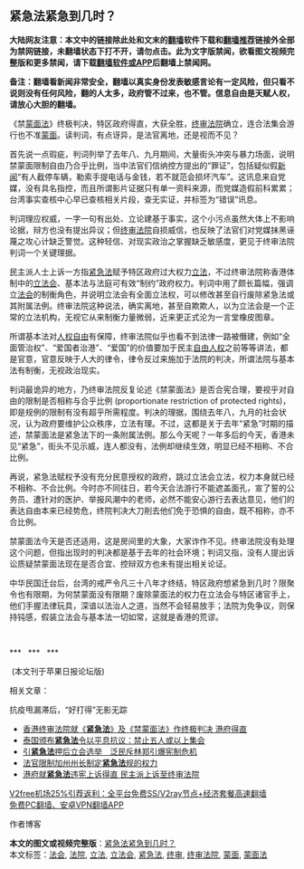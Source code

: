  <h2>紧急法紧急到几时？</h2> <p class="notice"><b>大陆网友注意：本文中的链接除此处和文末的<a href="https://github.com/bannedbook/fanqiang" >翻墙</a>软件下载和<a href="https://github.com/killgcd/justmysocks/blob/master/README.md">翻墙推荐</a>链接外全部为禁网链接，未翻墙状态下打不开，请勿点击。此为文字版禁闻，欲看图文视频完整版和更多禁闻，请下载<a href="https://github.com/bannedbook/fanqiang">翻墙软件或APP</a>后翻墙上禁闻网。</p><p>备注：翻墙看新闻非常安全，翻墙以真实身份发表敏感言论有一定风险，但只看不说则没有任何风险，翻的人太多，政府管不过来，也不管。信息自由是天赋人权，请放心大胆的翻墙。</b></p>  <div class="entry">  <p>《禁<a href="https://www.bannedbook.org/bnews/tag/%E8%92%99%E9%9D%A2%E6%B3%95/" class="st_tag internal_tag" rel="tag" title="标签 蒙面法 下的日志">蒙面法</a>》终极判决，特区政府得直，大获全胜，<a href="https://www.bannedbook.org/bnews/tag/%E7%BB%88%E5%AE%A1/" class="st_tag internal_tag" rel="tag" title="标签 终审 下的日志">终审</a><a href="https://www.bannedbook.org/bnews/tag/%e6%b3%95%e9%99%a2/" class="st_tag internal_tag" rel="tag" title="标签 法院 下的日志">法院</a>确立，连合法集会游行也不准<a href="https://www.bannedbook.org/bnews/tag/%E8%92%99%E9%9D%A2/" class="st_tag internal_tag" rel="tag" title="标签 蒙面 下的日志">蒙面</a>。读判词，有点讶异，是法官离地，还是视而不见？</p> <p>首先说一点瑕疵，判词列举了去年八、九月期间，大量街头冲突与暴力场面，说明禁蒙面限制自由乃合乎比例，当中法官们信纳控方提出的“罪证”，包括疑似假<span class='wp_keywordlink_affiliate'><a href="https://www.bannedbook.org/" title="新闻">新闻</a></span>“有人截停车辆，勒索手提电话与金钱，若不就范会损坏汽车”。这讯息来自党媒，没有具名指控，而且所谓影片证据只有单一资料来源，而党媒造假前科累累；台湾事实查核中心早已查核相关片段，查无实证，并标签为“错误”讯息。</p> <p>判词理应权威，一字一句有出处、立论建基于事实，这个小污点虽然大体上不影响论据，辩方也没有提出异议；但<a href="https://www.bannedbook.org/bnews/tag/%E7%BB%88%E5%AE%A1%E6%B3%95%E9%99%A2/" class="st_tag internal_tag" rel="tag" title="标签 终审法院 下的日志">终审法院</a>自损威信，也反映了法官们对党媒抹黑诬蔑之攻心计缺乏警觉。这种轻信、对现实政治之掌握缺乏敏感度，更见于终审法院判词一个关键理据。</p>  <p>民主派人士上诉一方指<a href="https://www.bannedbook.org/bnews/tag/%E7%B4%A7%E6%80%A5%E6%B3%95/" class="st_tag internal_tag" rel="tag" title="标签 紧急法 下的日志">紧急法</a>赋予特区政府过大权力<a href="https://www.bannedbook.org/bnews/tag/%E7%AB%8B%E6%B3%95/" class="st_tag internal_tag" rel="tag" title="标签 立法 下的日志">立法</a>，不过终审法院称香港体制中的<a href="https://www.bannedbook.org/bnews/tag/%e7%ab%8b%e6%b3%95%e4%bc%9a/" class="st_tag internal_tag" rel="tag" title="标签 立法会 下的日志">立法会</a>、基本法与法庭可有效“制约”政府权力。判词中用了颇长篇幅，强调立<a href="https://www.bannedbook.org/bnews/tag/%E6%B3%95%E4%BC%9A/" class="st_tag internal_tag" rel="tag" title="标签 法会 下的日志">法会</a>的制衡角色，并说明立法会有全面立法权，可以修改甚至自行废除紧急法或其附属法例。终审法院这种说法，确实离地，甚至自欺欺人，以为立法会是一个正常的立法机构，无视它从来制衡力量微弱，近来更正式沦为一言堂橡皮图章。</p> <p>所谓基本法对<span class='wp_keywordlink'><a href="https://www.bannedbook.org/forum19/" title="自由中国人权论坛" target="_blank">人权自由</a></span>有保障，终审法院似乎也看不到法律一路被僭建，例如“全面管治权”、“爱国者治港”、“爱国”的价值要加于民主<span class='wp_keywordlink'><a href="https://www.bannedbook.org/forum19/" title="自由中国人权论坛" target="_blank">自由人权</a></span>之前等等讲法，都是官意，官意反映于人大的律令，律令反过来施加于法院的判决，所谓法院与基本法有制衡，无视政治现实。</p> <p>判词最诡异的地方，乃终审法院反复论述《禁蒙面法》是否合宪合理，要视乎对自由的限制是否相称与合乎比例 (proportionate restriction of protected rights)，即是规例的限制有没有超乎所需程度。判决的理据，围绕去年八，九月的社会状况，认为政府要维护公众秩序，立法有理。不过，这都是关于去年“紧急”时期的描述，禁蒙面法是紧急法下的一条附属法例。那么今天呢？一年多后的今天，香港未见“紧急”，街头不见示威，连人都没有，法例却继续生效，明显已经不相称、不合比例。</p>  <p>再说，紧急法赋权予没有充分民意授权的政府，跳过立法会立法，权力本身就已经不相称、不合比例。今时亦不同往日，若今天合法游行不能遮盖面孔，宣了誓的公务员、遭针对的医护、举报风潮中的老师，必然不能安心游行去表达意见，他们的表达自由本来已经势危，终院判决大刀削去他们免于恐惧的自由，既不相称，亦不合比例。</p> <p>禁蒙面法今天是否还适用，这是房间里的大象，大家诈作不见。终审法院没有处理这个问题，但指出现时的判决都是基于去年的社会环境；判词又指，没有人提出诉讼质疑禁蒙面法现在是否合宜、控辩双方也未有提出相关论证。</p> <p>中华民国迁台后，台湾的戒严令凡三十八年才终结，特区政府想紧急到几时？限聚令也有限期，为何禁蒙面没有限期？废除蒙面法的权力在立法会与特区诸官手上，他们手握法律玩具，深谙以法治人之道，当然不会轻易放手；法院为免争议，则保持钝感，假装立法会与基本法一切如常，这就是香港的荒谬。</p>  <p> </p> <p>***   ***   ***</p> <p> (本文刊于苹果日报论坛版)</p>  <p>相关文章：</p> <p>抗疫甩漏滞后，“好打得”无影无踪</p> <ul class='op-related-articles' title='相关阅读'> <li><a href='https://www.bannedbook.org/bnews/headline/20201221/1452355.html' target='_blank'>香港终审法院就《<b>紧急法</b>》及《禁蒙面法》作终极判决 港府得直</a></li> <li><a href='https://www.bannedbook.org/bnews/baitai/20201015/1414071.html' target='_blank'>泰国颁布<b>紧急法</b>令以平息抗议：禁止五人或以上集会</a></li> <li><a href='https://www.bannedbook.org/bnews/headline/20200731/1372765.html' target='_blank'>引<b>紧急法</b>押后立会选举　泛民斥林郑引爆宪制危机  </a></li> <li><a href='https://www.bannedbook.org/bnews/worldnews/usa/20200616/1345464.html' target='_blank'>法官限制加州州长制定<b>紧急法</b>规的权力</a></li> <li><a href='https://www.bannedbook.org/bnews/renquan/20200410/1309612.html' target='_blank'>港府就<b>紧急法</b>违宪上诉得直 民主派上诉至终审法院</a></li> </ul> <p class="texttj"> <a href="https://www.bannedbook.org/forum23/topic22702.html" target="_blank">V2free机场25%引荐返利：全平台免费SS/V2ray节点+经济套餐高速翻墙</a><br/> <a href="https://github.com/bannedbook/fanqiang/wiki/%E7%A6%81%E9%97%BB%E7%BD%91%E5%AE%89%E5%8D%93%E7%BF%BB%E5%A2%99%E6%96%B0%E9%97%BBAPP" target="_blank">免费PC翻墙、安卓VPN翻墙APP</a></p><p>作者博客</p><a name='sharetosocial'></a>       <div><b>本文的图文或视频完整版</b>：<a href='https://www.bannedbook.org/bnews/comments/20201229/1456672.html'>紧急法紧急到几时？</a></div>  </div><!--END ENTRY--> <div class="postfooter"> <div>本文标签：<a href="https://www.bannedbook.org/bnews/tag/%E6%B3%95%E4%BC%9A/" rel="tag">法会</a>, <a href="https://www.bannedbook.org/bnews/tag/%e6%b3%95%e9%99%a2/" rel="tag">法院</a>, <a href="https://www.bannedbook.org/bnews/tag/%E7%AB%8B%E6%B3%95/" rel="tag">立法</a>, <a href="https://www.bannedbook.org/bnews/tag/%e7%ab%8b%e6%b3%95%e4%bc%9a/" rel="tag">立法会</a>, <a href="https://www.bannedbook.org/bnews/tag/%E7%B4%A7%E6%80%A5%E6%B3%95/" rel="tag">紧急法</a>, <a href="https://www.bannedbook.org/bnews/tag/%E7%BB%88%E5%AE%A1/" rel="tag">终审</a>, <a href="https://www.bannedbook.org/bnews/tag/%E7%BB%88%E5%AE%A1%E6%B3%95%E9%99%A2/" rel="tag">终审法院</a>, <a href="https://www.bannedbook.org/bnews/tag/%E8%92%99%E9%9D%A2/" rel="tag">蒙面</a>, <a href="https://www.bannedbook.org/bnews/tag/%E8%92%99%E9%9D%A2%E6%B3%95/" rel="tag">蒙面法</a></div>  </div><!--END POSTFOOTER--> 